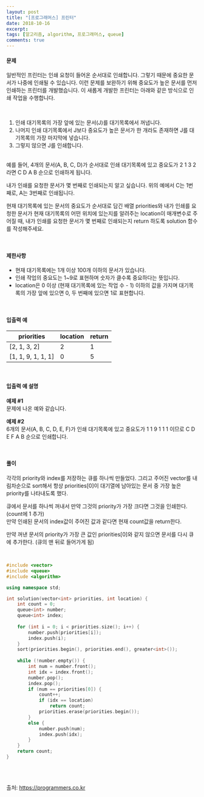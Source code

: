 ```yaml
---
layout: post
title: "[프로그래머스] 프린터"
date: 2018-10-16
excerpt:
tags: [알고리즘, algorithm, 프로그래머스, queue]
comments: true
---
```


#### 문제

일반적인 프린터는 인쇄 요청이 들어온 순서대로 인쇄합니다. 그렇기 때문에 중요한 문서가 나중에 인쇄될 수 있습니다. 이런 문제를 보완하기 위해 중요도가 높은 문서를 먼저 인쇄하는 프린터를 개발했습니다. 이 새롭게 개발한 프린터는 아래와 같은 방식으로 인쇄 작업을 수행합니다.

<br/>

1. 인쇄 대기목록의 가장 앞에 있는 문서(J)를 대기목록에서 꺼냅니다.
2. 나머지 인쇄 대기목록에서 J보다 중요도가 높은 문서가 한 개라도 존재하면 J를 대기목록의 가장 마지막에 넣습니다.
3. 그렇지 않으면 J를 인쇄합니다.
<br/>
예를 들어, 4개의 문서(A, B, C, D)가 순서대로 인쇄 대기목록에 있고 중요도가 2 1 3 2 라면 C D A B 순으로 인쇄하게 됩니다.

내가 인쇄를 요청한 문서가 몇 번째로 인쇄되는지 알고 싶습니다. 위의 예에서 C는 1번째로, A는 3번째로 인쇄됩니다.

현재 대기목록에 있는 문서의 중요도가 순서대로 담긴 배열 priorities와 내가 인쇄를 요청한 문서가 현재 대기목록의 어떤 위치에 있는지를 알려주는 location이 매개변수로 주어질 때, 내가 인쇄를 요청한 문서가 몇 번째로 인쇄되는지 return 하도록 solution 함수를 작성해주세요.

<br/>

#### 제한사항

* 현재 대기목록에는 1개 이상 100개 이하의 문서가 있습니다.
* 인쇄 작업의 중요도는 1~9로 표현하며 숫자가 클수록 중요하다는 뜻입니다.
* location은 0 이상 (현재 대기목록에 있는 작업 수 - 1) 이하의 값을 가지며 대기목록의 가장 앞에 있으면 0, 두 번째에 있으면 1로 표현합니다.

<br/>

#### 입출력 예

priorities | location | return
-----------|----------|--------
[2, 1, 3, 2] | 2 | 1
[1, 1, 9, 1, 1, 1] | 0 | 5

<br/>

#### 입출력 예 설명

**예제 #1**  
문제에 나온 예와 같습니다.

**예제 #2**  
6개의 문서(A, B, C, D, E, F)가 인쇄 대기목록에 있고 중요도가 1 1 9 1 1 1 이므로 C D E F A B 순으로 인쇄합니다.

<br/>

#### 풀이

각각의 priority와 index를 저장하는 큐를 하나씩 만들었다. 그리고 주어진 vector를 내림차순으로 sort해서 항상 priorities[0]이 대기열에 남아있는 문서 중 가장 높은 priority를 나타내도록 했다.

큐에서 문서를 하나씩 꺼내서 만약 그것의 priority가 가장 크다면 그것을 인쇄한다. (count에 1 추가)  
만약 인쇄된 문서의 index값이 주어진 값과 같다면 현재 count값을 return한다.

만약 꺼낸 문서의 priority가 가장 큰 값인 priorities[0]와 같지 않으면 문서를 다시 큐에 추가한다. (큐의 맨 뒤로 들어가게 됨)

<br/>

``` cpp
#include <vector>
#include <queue>
#include <algorithm>

using namespace std;

int solution(vector<int> priorities, int location) {
    int count = 0;
    queue<int> number;
    queue<int> index;
    
    for (int i = 0; i < priorities.size(); i++) {
        number.push(priorities[i]);
        index.push(i);
    }
    sort(priorities.begin(), priorities.end(), greater<int>());
    
    while (!number.empty()) {
        int num = number.front();
        int idx = index.front();
        number.pop();
        index.pop();
        if (num == priorities[0]) {
            count++;
            if (idx == location)
                return count;
            priorities.erase(priorities.begin());
        }
        else {
            number.push(num);
            index.push(idx);
        }
    }
    return count;
}
```

<br/>
<br/>

출처: https://programmers.co.kr
